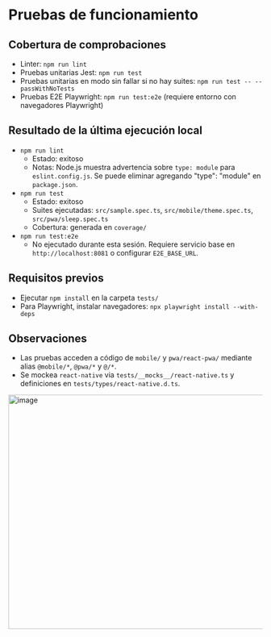 # Pruebas de funcionamiento

## Cobertura de comprobaciones
- Linter: `npm run lint`
- Pruebas unitarias Jest: `npm run test`
- Pruebas unitarias en modo sin fallar si no hay suites: `npm run test -- --passWithNoTests`
- Pruebas E2E Playwright: `npm run test:e2e` (requiere entorno con navegadores Playwright)

## Resultado de la última ejecución local
- `npm run lint`
  - Estado: exitoso
  - Notas: Node.js muestra advertencia sobre `type: module` para `eslint.config.js`. Se puede eliminar agregando "type": "module" en `package.json`.
- `npm run test`
  - Estado: exitoso
  - Suites ejecutadas: `src/sample.spec.ts`, `src/mobile/theme.spec.ts`, `src/pwa/sleep.spec.ts`
  - Cobertura: generada en `coverage/`
- `npm run test:e2e`
  - No ejecutado durante esta sesión. Requiere servicio base en `http://localhost:8081` o configurar `E2E_BASE_URL`.

## Requisitos previos
- Ejecutar `npm install` en la carpeta `tests/`
- Para Playwright, instalar navegadores: `npx playwright install --with-deps`

## Observaciones
- Las pruebas acceden a código de `mobile/` y `pwa/react-pwa/` mediante alias `@mobile/*`, `@pwa/*` y `@/*`.
- Se mockea `react-native` via `tests/__mocks__/react-native.ts` y definiciones en `tests/types/react-native.d.ts`.

<img width="1844" height="465" alt="image" src="https://github.com/user-attachments/assets/14fbb9ad-e954-4a9d-b4b6-5df46814e2c1" />
